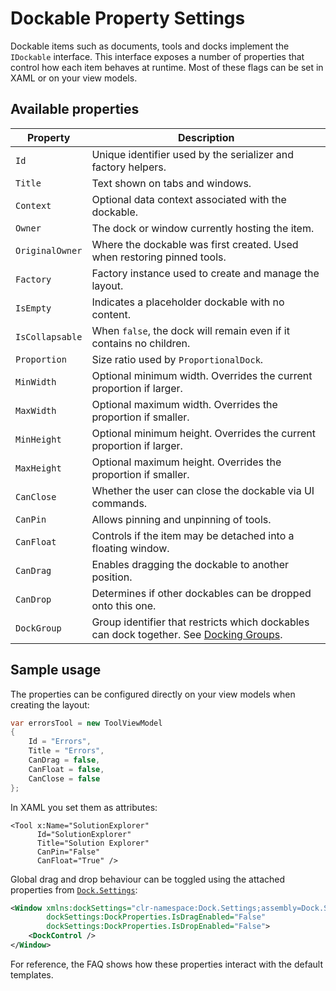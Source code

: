# Dockable Property Settings

Dockable items such as documents, tools and docks implement the `IDockable` interface. This interface exposes a number of properties that control how each item behaves at runtime. Most of these flags can be set in XAML or on your view models.

## Available properties

| Property | Description |
| --- | --- |
| `Id` | Unique identifier used by the serializer and factory helpers. |
| `Title` | Text shown on tabs and windows. |
| `Context` | Optional data context associated with the dockable. |
| `Owner` | The dock or window currently hosting the item. |
| `OriginalOwner` | Where the dockable was first created. Used when restoring pinned tools. |
| `Factory` | Factory instance used to create and manage the layout. |
| `IsEmpty` | Indicates a placeholder dockable with no content. |
| `IsCollapsable` | When `false`, the dock will remain even if it contains no children. |
| `Proportion` | Size ratio used by `ProportionalDock`. |
| `MinWidth` | Optional minimum width. Overrides the current proportion if larger. |
| `MaxWidth` | Optional maximum width. Overrides the proportion if smaller. |
| `MinHeight` | Optional minimum height. Overrides the current proportion if larger. |
| `MaxHeight` | Optional maximum height. Overrides the proportion if smaller. |
| `CanClose` | Whether the user can close the dockable via UI commands. |
| `CanPin` | Allows pinning and unpinning of tools. |
| `CanFloat` | Controls if the item may be detached into a floating window. |
| `CanDrag` | Enables dragging the dockable to another position. |
| `CanDrop` | Determines if other dockables can be dropped onto this one. |
| `DockGroup` | Group identifier that restricts which dockables can dock together. See [Docking Groups](dock-docking-groups.md). |

## Sample usage

The properties can be configured directly on your view models when creating the layout:

```csharp
var errorsTool = new ToolViewModel
{
    Id = "Errors",
    Title = "Errors",
    CanDrag = false,
    CanFloat = false,
    CanClose = false
};
```

In XAML you set them as attributes:

```xaml
<Tool x:Name="SolutionExplorer"
      Id="SolutionExplorer"
      Title="Solution Explorer"
      CanPin="False"
      CanFloat="True" />
```

Global drag and drop behaviour can be toggled using the attached properties from [`Dock.Settings`](dock-settings.md):

```xml
<Window xmlns:dockSettings="clr-namespace:Dock.Settings;assembly=Dock.Settings"
        dockSettings:DockProperties.IsDragEnabled="False"
        dockSettings:DockProperties.IsDropEnabled="False">
    <DockControl />
</Window>
```

For reference, the FAQ shows how these properties interact with the default templates.
